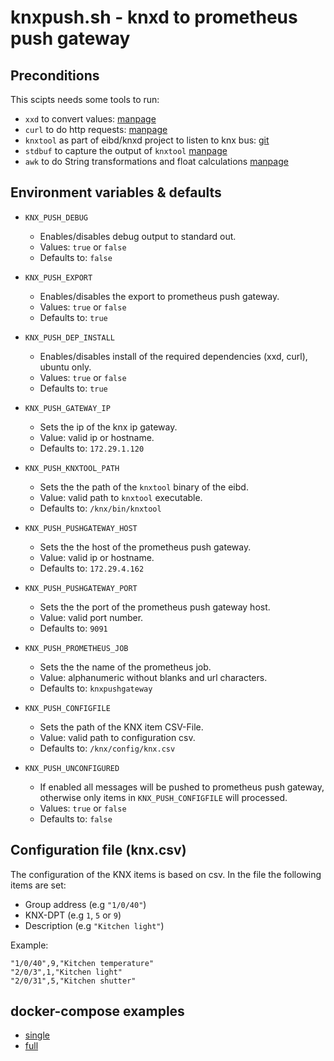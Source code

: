 # knxpush.sh - knxd to prometheus push gateway

## Preconditions
This scipts needs some tools to run:
* `xxd` to convert values: [manpage](https://linux.die.net/man/1/xxd)
* `curl` to do http requests: [manpage](https://linux.die.net/man/1/curl)
* `knxtool` as part of eibd/knxd project to listen to knx bus: [git](https://github.com/knxd/knxd/wiki/KnxTool)
* `stdbuf` to capture the output of `knxtool` [manpage](https://linux.die.net/man/1/stdbuf)
* `awk` to do String transformations and float calculations [manpage](https://linux.die.net/man/1/awk)


## Environment variables & defaults

* `KNX_PUSH_DEBUG`
  * Enables/disables debug output to standard out.
  * Values: `true` or `false`
  * Defaults to: `false`


* `KNX_PUSH_EXPORT`
  * Enables/disables the export to prometheus push gateway.
  * Values: `true` or `false`
  * Defaults to: `true`

* `KNX_PUSH_DEP_INSTALL`
  * Enables/disables install of the required dependencies (xxd, curl), ubuntu only.
  * Values: `true` or `false`
  * Defaults to: `true`

* `KNX_PUSH_GATEWAY_IP`
  * Sets the ip of the knx ip gateway.
  * Value: valid ip or hostname.
  * Defaults to: `172.29.1.120`

* `KNX_PUSH_KNXTOOL_PATH`
  * Sets the the path of the `knxtool` binary of the eibd.
  * Value: valid path to `knxtool` executable.
  * Defaults to: `/knx/bin/knxtool`

* `KNX_PUSH_PUSHGATEWAY_HOST`
  * Sets the the host of the prometheus push gateway.
  * Value: valid ip or hostname.
  * Defaults to: `172.29.4.162`

* `KNX_PUSH_PUSHGATEWAY_PORT`
  * Sets the the port of the prometheus push gateway host.
  * Value: valid port number.
  * Defaults to: `9091`

* `KNX_PUSH_PROMETHEUS_JOB`
  * Sets the the name of the prometheus job.
  * Value: alphanumeric without blanks and url characters.
  * Defaults to: `knxpushgateway`

* `KNX_PUSH_CONFIGFILE`
  * Sets the path of the KNX item CSV-File.
  * Value: valid path to configuration csv.
  * Defaults to: `/knx/config/knx.csv`

* `KNX_PUSH_UNCONFIGURED`
  * If enabled all messages will be pushed to prometheus push gateway, otherwise only items in `KNX_PUSH_CONFIGFILE` will processed.
  * Values: `true` or `false`
  * Defaults to: `false`
  
## Configuration file (knx.csv)
The configuration of the KNX items is based on csv.
In the file the following items are set:
* Group address (e.g `"1/0/40"`)
* KNX-DPT (e.g `1`, `5` or `9`)
* Description (e.g `"Kitchen light"`)

Example:

```
"1/0/40",9,"Kitchen temperature"
"2/0/3",1,"Kitchen light"
"2/0/31",5,"Kitchen shutter"
```

## docker-compose examples
* [single](https://github.com/clemi2408/Knx2Prometheus/blob/master/docker-compose-single.yml)
* [full](https://github.com/clemi2408/Knx2Prometheus/blob/master/docker-compose-full.yml)
